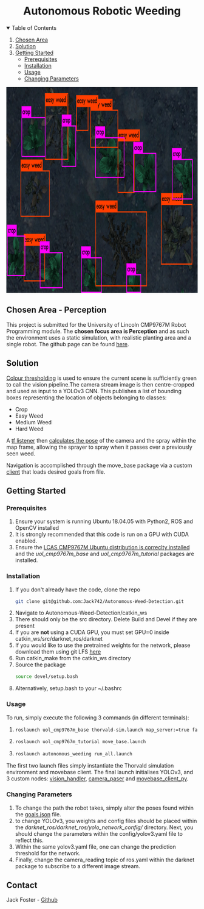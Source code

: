 <!-- PROJECT LOGO -->
<br />
  <h1 align="center">Autonomous Robotic Weeding</h3>


<!-- TABLE OF CONTENTS -->
<details open="open">
  <summary>Table of Contents</summary>
  <ol>
      <li><a href="#Chosen-Area">Chosen Area</a></li>
    <li><a href="#Solution">Solution</a></li>
    <li>
      <a href="#Getting-Started">Getting Started</a>
      <ul>
        <li><a href="#Prerequisites">Prerequisites</a></li>
        <li><a href="#Installation">Installation</a></li>
        <li><a href="#Usage">Usage</a></li>
        <li><a href='#Changing-Parameters'>Changing Parameters</a></li>
      </ul>
    </li>
  </ol>
</details>

<p align="center">
<img src="misc/crop_prediction.png" alt="Logo" width="960" height="540">
</p>

<!-- ABOUT THE PROJECT -->
## Chosen Area - Perception
This project is submitted for the University of Lincoln CMP9767M Robot Programming module. The **chosen focus area is Perception** and as such the environment uses a static simulation, with realistic planting area and a single robot. The github page can be found <a href="https://github.com/Jack742/Autonomous-Weed-Detection">here</a>.

## Solution
<a href='/catkin_ws/src/autonomous_weeding/src/camera_parser.py'>Colour thresholding</a> is used to ensure the current scene is sufficiently green to call the vision pipeline.The camera stream image is then centre-cropped and used as input to a YOLOv3 CNN. This publishes a list of bounding boxes representing the location of objects belonging to classes: 
<ul>
    <li>Crop</li>
    <li>Easy Weed</li>
    <li>Medium Weed</li>
    <li>Hard Weed</li>
</ul>

A <a href='/catkin_ws/src/autonomous_weeding/src/transform_listener.py'>tf listener</a> then <a href='/catkin_ws/src/autonomous_weeding/src/vision_handler.py'>calculates the pose</a> of the camera and the spray within the map frame, allowing the sprayer to spray when it passes over a previously seen weed.

Navigation is accomplished through the move_base package via a custom <a href='/catkin_ws/src/autonomous_weeding/src/movebase_client.py'>client</a> that loads desired goals from file.

<!-- GETTING STARTED -->
## Getting Started

### Prerequisites
<ol>
    <li>Ensure your system is running Ubuntu 18.04.05 with Python2, ROS and OpenCV installed</li>
    <li>It is strongly recommended that this code is run on a GPU with CUDA enabled.</li>
    <li>Ensure the <a href="https://github.com/LCAS/CMP9767M">LCAS CMP9767M Ubuntu distribution is correclty installed</a> and the <em>uol_cmp9767m_base</em> and <em>uol_cmp9767m_tutorial</em> packages are installed.</li>        
</ol>

### Installation


1. If you don't already have the code, clone the repo
   ```sh
   git clone git@github.com:Jack742/Autonomous-Weed-Detection.git
   ```
2. Navigate to Autonomous-Weed-Detection/catkin_ws
3. There should only be the src directory. Delete Build and Devel if they are present
4. If you are **not** using a CUDA GPU, you must set GPU=0 inside catkin_ws/src/darknet_ros/darknet
5. If you would like to use the pretrained weights for the network, please download them using git LFS <a href="https://github.com/Jack742/Autonomous-Weed-Detection/blob/main/catkin_ws/src/darknet_ros/darknet_ros/yolo_network_config/weights/yolov3_custom_train_5000.weights">here</a>
6. Run catkin_make from the catkin_ws directory
7. Source the package 
    ```sh
    source devel/setup.bash
    ```
8. Alternatively, setup.bash to your ~/.bashrc


<!-- USAGE EXAMPLES -->
### Usage
To run, simply execute the following 3 commands (in different terminals):
1.  ```sh
    roslaunch uol_cmp9767m_base thorvald-sim.launch map_server:=true fake_localisation:=true
    ```
2.  ```sh
    roslaunch uol_cmp9767m_tutorial move_base.launch 
    ```
3.  ```sh
    roslaunch autonomous_weeding run_all.launch
    ```
The first two launch files simply instantiate the Thorvald simulation environment and movebase client. The final launch initialises YOLOv3, and 3 custom nodes: <a href='/catkin_ws/src/autonomous_weeding/src/vision_handler.py'>vision_handler</a>, <a href='/catkin_ws/src/autonomous_weeding/src/camera_parser.py'>camera_paser</a> and <a href='/catkin_ws/src/autonomous_weeding/src/'>movebase_client_py</a>.

### Changing Parameters
1. To change the path the robot takes, simply alter the poses found within the <a href='/catkin_ws/src/autonomous_weeding/src/cfg/goals.json'>goals.json</a> file.
2. to change YOLOv3, you weights and config files should be placed within the *darknet_ros/darknet_ros/yolo_network_config/* directory. Next, you should change the parameters within the config/yolov3.yaml file to reflect this.
3. Within the same yolov3.yaml file, one can change the prediction threshold for the network.
4. Finally, change the camera_reading topic of ros.yaml within the darknet package to subscribe to a different image stream.
<!-- CONTACT -->
## Contact

Jack Foster - [Github](https://github.com/Jack742)
